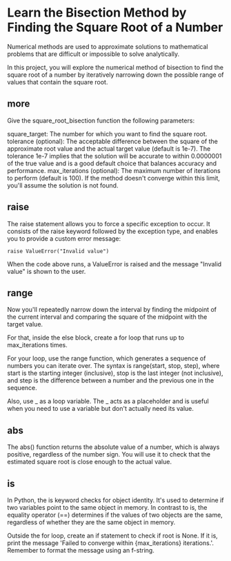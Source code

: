 # Learn the Bisection Method by Finding the Square Root of a Number

Numerical methods are used to approximate solutions to mathematical problems that are difficult or impossible to solve analytically.

In this project, you will explore the numerical method of bisection to find the square root of a number by iteratively narrowing down the possible range of values that contain the square root.

## more

Give the square_root_bisection function the following parameters:

square_target: The number for which you want to find the square root.
tolerance (optional): The acceptable difference between the square of the approximate root value and the actual target value (default is 1e-7). The tolerance 1e-7 implies that the solution will be accurate to within 0.0000001 of the true value and is a good default choice that balances accuracy and performance.
max_iterations (optional): The maximum number of iterations to perform (default is 100). If the method doesn't converge within this limit, you'll assume the solution is not found.

## raise

The raise statement allows you to force a specific exception to occur. It consists of the raise keyword followed by the exception type, and enables you to provide a custom error message:

    raise ValueError("Invalid value")

When the code above runs, a ValueError is raised and the message "Invalid value" is shown to the user.

## range

Now you'll repeatedly narrow down the interval by finding the midpoint of the current interval and comparing the square of the midpoint with the target value.

For that, inside the else block, create a for loop that runs up to max_iterations times.

For your loop, use the range function, which generates a sequence of numbers you can iterate over. The syntax is range(start, stop, step), where start is the starting integer (inclusive), stop is the last integer (not inclusive), and step is the difference between a number and the previous one in the sequence.

Also, use _ as a loop variable. The _ acts as a placeholder and is useful when you need to use a variable but don't actually need its value.

## abs

The abs() function returns the absolute value of a number, which is always positive, regardless of the number sign. You will use it to check that the estimated square root is close enough to the actual value.

## is

In Python, the is keyword checks for object identity. It's used to determine if two variables point to the same object in memory. In contrast to is, the equality operator (==) determines if the values of two objects are the same, regardless of whether they are the same object in memory.

Outside the for loop, create an if statement to check if root is None. If it is, print the message 'Failed to converge within {max_iterations} iterations.'. Remember to format the message using an f-string.